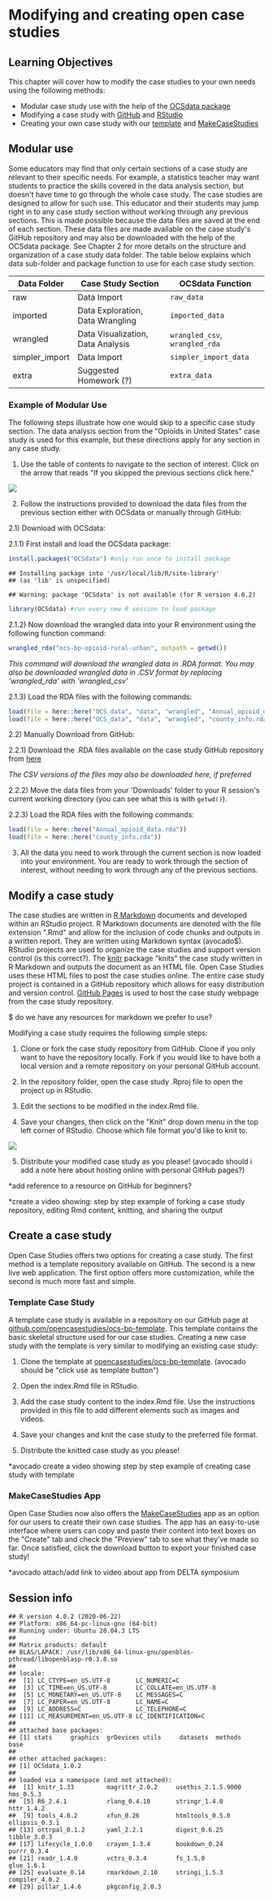 


# Modifying and creating open case studies

## Learning Objectives

This chapter will cover how to modify the case studies to your own needs using the following methods:  

- Modular case study use with the help of the [OCSdata package](https://github.com/opencasestudies/OCSdata)
- Modifying a case study with [GitHub](https://github.com/opencasestudies) and [RStudio](https://www.rstudio.com/)
- Creating your own case study with our [template](https://github.com/opencasestudies/ocs-bp-template) and [MakeCaseStudies](https://rsconnect.biostat.jhsph.edu/MakeCaseStudies/)

## Modular use

Some educators may find that only certain sections of a case study are relevant to their specific needs. For example, a statistics teacher may want students to practice the skills covered in the data analysis section, but doesn't have time to go through the whole case study. The case studies are designed to allow for such use. This educator and their students may jump right in to any case study section without working through any previous sections. This is made possible because the data files are saved at the end of each section. These data files are made available on the case study's GitHub repository and may also be downloaded with the help of the OCSdata package. See Chapter 2 for more details on the structure and organization of a case study data folder. The table below explains which data sub-folder and package function to use for each case study section.

| Data Folder | Case Study Section | OCSdata Function |
| ----- | -------- | ------ |
| raw | Data Import | `raw_data` |
| imported | Data Exploration, Data Wrangling | `imported_data` |
| wrangled | Data Visualization, Data Analysis | `wrangled_csv`, `wrangled_rda` |
| simpler_import | Data Import | `simpler_import_data` |
| extra | Suggested Homework (?) | `extra_data` |

### Example of Modular Use

The following steps illustrate how one would skip to a specific case study section. The data analysis section from the "Opioids in United States" case study is used for this example, but these directions apply for any section in any case study.

1) Use the table of contents to navigate to the section of interest. Click on the arrow that reads "If you skipped the previous sections click here."

![](resources/images/skip_section.gif)

2) Follow the instructions provided to download the data files from the previous section either with OCSdata or manually through GitHub:

2.1) Download with OCSdata:

  2.1.1) First install and load the OCSdata package:
  
  ```r
  install.packages("OCSdata") #only run once to install package
  ```
  
  ```
  ## Installing package into '/usr/local/lib/R/site-library'
  ## (as 'lib' is unspecified)
  ```
  
  ```
  ## Warning: package 'OCSdata' is not available (for R version 4.0.2)
  ```
  
  ```r
  library(OCSdata) #run every new R session to load package
  ```

  2.1.2) Now download the wrangled data into your R environment using the following function command:
  
  ```r
  wrangled_rda("ocs-bp-opioid-rural-urban", outpath = getwd())
  ```
  *This command will download the wrangled data in .RDA format. You may also be downloaded wrangled data in .CSV format by replacing 'wrangled_rda' with 'wrangled_csv'*

  2.1.3) Load the RDA files with the following commands:
  
  ```r
  load(file = here::here("OCS_data", "data", "wrangled", "Annual_opioid_data.rda"))
  load(file = here::here("OCS_data", "data", "wrangled", "county_info.rda"))
  ```

2.2) Manually Download from GitHub:

  2.2.1) Download the .RDA files available on the case study GitHub repository from [here](https://github.com/opencasestudies/ocs-bp-opioid-rural-urban/tree/master/data/wrangled)

  *The CSV versions of the files may also be downloaded here, if preferred*

  2.2.2) Move the data files from your 'Downloads' folder to your R session's current working directory (you can see what this is with ```getwd()```).

  2.2.3) Load the RDA files with the following commands:
  
  ```r
  load(file = here::here("Annual_opioid_data.rda"))
  load(file = here::here("county_info.rda"))
  ```

3) All the data you need to work through the current section is now loaded into your environment. You are ready to work through the section of interest, without needing to work through any of the previous sections.

## Modify a case study

The case studies are written in [R Markdown](https://rmarkdown.rstudio.com/) documents and developed within an RStudio project. R Markdown documents are denoted with the file extension ".Rmd" and allow for the inclusion of code chunks and outputs in a written report. They are written using Markdown syntax (avocado$). RStudio projects are used to organize the case studies and support version control (is this correct?). The [knitr](https://yihui.org/knitr/) package "knits" the case study written in R Markdown and outputs the document as an HTML file. Open Case Studies uses these HTML files to post the case studies online. The entire case study project is contained in a GitHub repository which allows for easy distribution and version control. [GitHub Pages](https://pages.github.com/) is used to host the case study webpage from the case study repository.

$ do we have any resources for markdown we prefer to use?

Modifying a case study requires the following simple steps:

1. Clone or fork the case study repository from GitHub. Clone if you only want to have the repository locally. Fork if you would like to have both a local version and a remote repository on your personal GitHub account.

2. In the repository folder, open the case study .Rproj file to open the project up in RStudio.

3. Edit the sections to be modified in the index.Rmd file.

4. Save your changes, then click on the "Knit" drop down menu in the top left corner of RStudio. Choose which file format you'd like to knit to.

![](resources/images/rstudio_modify_knit_red.png)

5. Distribute your modified case study as you please! (avocado should i add a note here about hosting online with personal GitHub pages?)

*add reference to a resource on GitHub for beginners?

*create a video showing: step by step example of forking a case study repository, editing Rmd content, knitting, and sharing the output

## Create a case study

Open Case Studies offers two options for creating a case study. The first method is a template repository available on GitHub. The second is a new live web application. The first option offers more customization, while the second is much more fast and simple.

### Template Case Study

A template case study is available in a repository on our GitHub page at [github.com/opencasestudies/ocs-bp-template](https://github.com/opencasestudies/ocs-bp-template). This template contains the basic skeletal structure used for our case studies. Creating a new case study with the template is very similar to modifying an existing case study:

1. Clone the template at [opencasestudies/ocs-bp-template](https://github.com/opencasestudies/ocs-bp-template). (avocado should be "click use as template button")

2. Open the index.Rmd file in RStudio.

3. Add the case study content to the index.Rmd file. Use the instructions provided in this file to add different elements such as images and videos.

4. Save your changes and knit the case study to the preferred file format.

5. Distribute the knitted case study as you please!

*avocado create a video showing step by step example of creating case study with template

### MakeCaseStudies App

Open Case Studies now also offers the [MakeCaseStudies](https://rsconnect.biostat.jhsph.edu/MakeCaseStudies/) app as an option for our users to create their own case studies. The app has an easy-to-use interface where users can copy and paste their content into text boxes on the "Create" tab and check the "Preview" tab to see what they’ve made so far. Once satisfied, click the download button to export your finished case study!

*avocado attach/add link to video about app from DELTA symposium

## Session info


```
## R version 4.0.2 (2020-06-22)
## Platform: x86_64-pc-linux-gnu (64-bit)
## Running under: Ubuntu 20.04.3 LTS
## 
## Matrix products: default
## BLAS/LAPACK: /usr/lib/x86_64-linux-gnu/openblas-pthread/libopenblasp-r0.3.8.so
## 
## locale:
##  [1] LC_CTYPE=en_US.UTF-8       LC_NUMERIC=C              
##  [3] LC_TIME=en_US.UTF-8        LC_COLLATE=en_US.UTF-8    
##  [5] LC_MONETARY=en_US.UTF-8    LC_MESSAGES=C             
##  [7] LC_PAPER=en_US.UTF-8       LC_NAME=C                 
##  [9] LC_ADDRESS=C               LC_TELEPHONE=C            
## [11] LC_MEASUREMENT=en_US.UTF-8 LC_IDENTIFICATION=C       
## 
## attached base packages:
## [1] stats     graphics  grDevices utils     datasets  methods   base     
## 
## other attached packages:
## [1] OCSdata_1.0.2
## 
## loaded via a namespace (and not attached):
##  [1] knitr_1.33         magrittr_2.0.2     usethis_2.1.5.9000 hms_0.5.3         
##  [5] R6_2.4.1           rlang_0.4.10       stringr_1.4.0      httr_1.4.2        
##  [9] tools_4.0.2        xfun_0.26          htmltools_0.5.0    ellipsis_0.3.1    
## [13] ottrpal_0.1.2      yaml_2.2.1         digest_0.6.25      tibble_3.0.3      
## [17] lifecycle_1.0.0    crayon_1.3.4       bookdown_0.24      purrr_0.3.4       
## [21] readr_1.4.0        vctrs_0.3.4        fs_1.5.0           glue_1.6.1        
## [25] evaluate_0.14      rmarkdown_2.10     stringi_1.5.3      compiler_4.0.2    
## [29] pillar_1.4.6       pkgconfig_2.0.3
```
